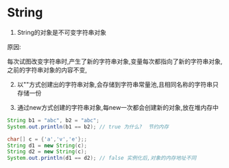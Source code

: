 # String

1. String的对象是不可变字符串对象

原因:

每次试图改变字符串时,产生了新的字符串对象,变量每次都指向了新的字符串对象,之前的字符串对象的内容不变,


2. 以""方式创建出的字符串对象,会存储到字符串常量池,且相同名称的字符串只存储一份

3. 通过new方式创建的字符串对象,每new一次都会创建新的对象,放在堆内存中

```java
String b1 = "abc", b2 = "abc";
System.out.println(b1 == b2); // true 为什么?  节约内存

char[] c = {'a','v','e'};;
String d1 = new String(c);
String d2 = new String(c);
System.out.println(d1 == d2); // false 实例化后,对象的内存地址不同
```
